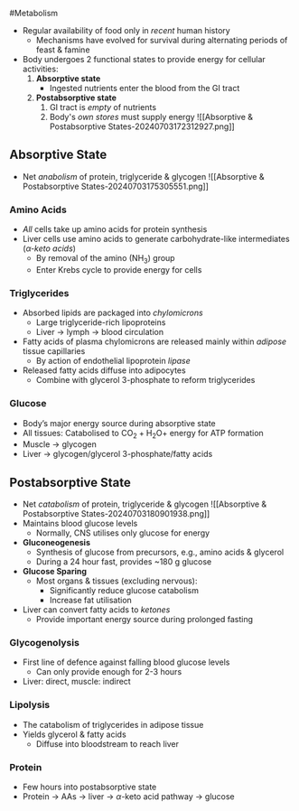 #Metabolism 

* Regular availability of food only in *recent* human history
	* Mechanisms have evolved for survival during alternating periods of feast & famine
* Body undergoes 2 functional states to provide energy for cellular activities:
	1. **Absorptive state**
		* Ingested nutrients enter the blood from the GI tract
	2. **Postabsorptive state**
		1. GI tract is *empty* of nutrients
		2. Body's *own stores* must supply energy
![[Absorptive & Postabsorptive States-20240703172312927.png]]
## Absorptive State
- Net *anabolism* of protein, triglyceride & glycogen
![[Absorptive & Postabsorptive States-20240703175305551.png]]
### Amino Acids
* *All* cells take up amino acids for protein synthesis
* Liver cells use amino acids to generate carbohydrate-like intermediates (*$\alpha$-keto acids*)
	* By removal of the amino ($\text{NH}_3$) group
	* Enter Krebs cycle to provide energy for cells
### Triglycerides
* Absorbed lipids are packaged into *chylomicrons*
	* Large triglyceride-rich lipoproteins
	* Liver → lymph → blood circulation
* Fatty acids of plasma chylomicrons are released mainly within *adipose* tissue capillaries
	* By action of endothelial lipoprotein *lipase*
* Released fatty acids diffuse into adipocytes
	* Combine with glycerol 3-phosphate to reform triglycerides
### Glucose
* Body’s major energy source during absorptive state
* All tissues: Catabolised to $\text{CO}_{2} + \text{H}_2\text{O}+\:$energy for ATP formation
* Muscle → glycogen
* Liver → glycogen/glycerol 3-phosphate/fatty acids
## Postabsorptive State
- Net *catabolism* of protein, triglyceride & glycogen
![[Absorptive & Postabsorptive States-20240703180901938.png]]
- Maintains blood glucose levels
	- Normally, CNS utilises only glucose for energy
- **Gluconeogenesis**
	- Synthesis of glucose from precursors, e.g., amino acids & glycerol
	- During a 24 hour fast, provides ~180 g glucose
- **Glucose Sparing**
	- Most organs & tissues (excluding nervous):
		- Significantly reduce glucose catabolism
		- Increase fat utilisation
- Liver can convert fatty acids to *ketones*
	- Provide important energy source during prolonged fasting
### Glycogenolysis
- First line of defence against falling blood glucose levels 
	- Can only provide enough for 2-3 hours
- Liver: direct, muscle: indirect
### Lipolysis
 * The catabolism of triglycerides in adipose tissue
 * Yields glycerol & fatty acids
	 * Diffuse into bloodstream to reach liver
### Protein
- Few hours into postabsorptive state
- Protein → AAs → liver → $\alpha$-keto acid pathway → glucose

